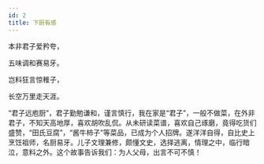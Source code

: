 ```yaml
---
id: 2
title: 下厨有感
---
```

本非君子爱矜夸，

五味调和赛易牙。

岂料狂言惊稚子，

长空万里走天涯。

<p class="note">“君子远庖厨”，君子勤勉谦和，谨言慎行，我在家是“君子”，一般不做菜，在外非君子，不知天高地厚，喜欢胡吹乱侃。从未研读菜谱，喜欢自己琢磨，竟得吃货们盛赞，“田氏豆腐”，“酱牛柿子”等菜品，已成为个人招牌。遂洋洋自得，自比史上烹饪祖师，名厨易牙。儿子文理兼修，颇懂文史，选择逃离，情理之中，临行暗泣，意料之外。这个故事告诉我们：为人父母，出言不可不慎！</p>
